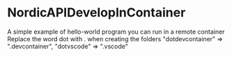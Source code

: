 # NordicAPIDevelopInContainer
A simple example of hello-world program you can run in a remote container
Replace the word dot with . when creating the folders "dotdevcontainer" => ".devcontainer", "dotvscode" => ".vscode"
